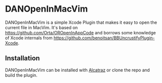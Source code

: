 # DANOpenInMacVim

DANOpenInMacVim is a simple Xcode Plugin that makes it easy to open the current
file in MacVim. It's based on https://github.com/Orta/OROpenInAppCode and borrows some knowledge
of Xcode internals from https://github.com/benoitsan/BBUncrustifyPlugin-Xcode.

## Installation

DANOpenInMacVim can be installed with [Alcatraz](http://alcatraz.io) or clone the repo and build the plugin.
